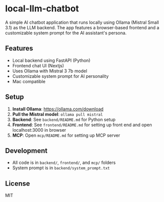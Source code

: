 # local-llm-chatbot

A simple AI chatbot application that runs locally using Ollama (Mistral Small 3.1) as the LLM backend. The app features a browser-based frontend and a customizable system prompt for the AI assistant's persona.

## Features
- Local backend using FastAPI (Python)
- Frontend chat UI (Nextjs)
- Uses Ollama with Mistral 3 7b model
- Customizable system prompt for AI personality
- Mac compatible

## Setup
1. **Install Ollama**: https://ollama.com/download
2. **Pull the Mistral model**: `ollama pull mistral`
3. **Backend**: See `backend/README.md` for Python setup
4. **Frontend**: See `frontend/README.md` for setting up front end and open localhost:3000 in browser
5. **MCP**: Open `mcp/README.md` for setting up MCP server

## Development
- All code is in `backend/`, `frontend/`, and `mcp/` folders
- System prompt is in `backend/system_prompt.txt`

## License
MIT

